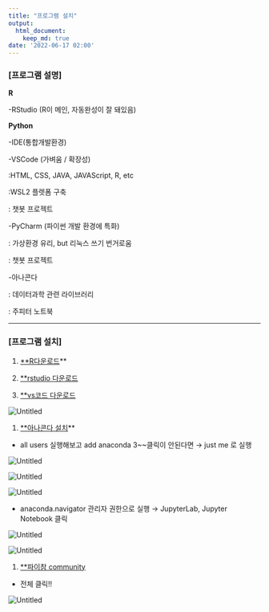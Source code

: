 ```yaml
---
title: "프로그램 설치"
output:
  html_document:
    keep_md: true
date: '2022-06-17 02:00'
---
```

### [프로그램 설명]

**R**

-RStudio (R이 메인, 자동완성이 잘 돼있음)

**Python**

-IDE(통합개발환경)

-VSCode (가벼움 / 확장성)

:HTML, CSS, JAVA, JAVAScript, R, etc

:WSL2 플렛폼 구축

: 챗봇 프로젝트

-PyCharm (파이썬 개발 환경에 특화)

: 가상환경 유리, but 리눅스 쓰기 번거로움

: 챗봇 프로젝트

-아나콘다

: 데이터과학 관련 라이브러리

: 주피터 노트북

---

### [프로그램 설치]

1. [**R다운로드](**[https://cran.r-project.org/bin/windows/base/](https://cran.r-project.org/bin/windows/base/)**)**

1. [**rstudio 다운로드](**[https://www.rstudio.com/products/rstudio/download/](https://www.rstudio.com/products/rstudio/download/))

1. [**vs코드 다운로드](**[https://code.visualstudio.com/](https://code.visualstudio.com/))

![Untitled](images/program_download/Untitled.png)

1. [**아나콘다 설치](**[https://www.anaconda.com/](https://www.anaconda.com/)**)**
- all users 실행해보고 add anaconda 3~~클릭이 안된다면 → just me 로 실행

![Untitled](images/program_download/Untitled%201.png)

![Untitled](images/program_download/Untitled%202.png)

![Untitled](images/program_download/Untitled%203.png)

- anaconda.navigator 관리자 권한으로 실행 → JupyterLab, Jupyter Notebook 클릭

![Untitled](images/program_download/Untitled%204.png)

![Untitled](images/program_download/Untitled%205.png)

1. [**파이참 community](**[https://www.jetbrains.com/ko-kr/pycharm/download/#section=windows](https://www.jetbrains.com/ko-kr/pycharm/download/#section=windows))
- 전체 클릭!!

![Untitled](images/program_download/Untitled%206.png)